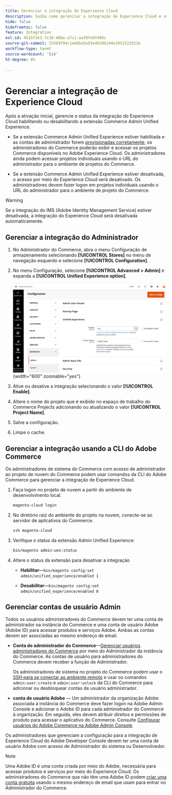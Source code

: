 ```yaml
---
title: Gerenciar a integração de Experience Cloud
description: Saiba como gerenciar a integração de Experience Cloud e solucionar problemas
hide: false
hidefromtoc: false
feature: Integration
exl-id: 451bf2e1-7c38-40be-a7c1-aaf0fe9f486c
source-git-commit: 15569794c1e66ba5a93e46206244e2951522923e
workflow-type: tm+mt
source-wordcount: '514'
ht-degree: 0%

---
```


# Gerenciar a integração de Experience Cloud

Após a ativação inicial, gerencie o status da integração do Experience Cloud habilitando ou desabilitando a extensão Commerce Admin Unified Experience.

- Se a extensão Commerce Admin Unified Experience estiver habilitada e as contas de administrador forem [provisionadas corretamente](#manage-admin-user-accounts), os administradores do Commerce poderão exibir e acessar os projetos Commerce disponíveis no Adobe Experience Cloud. Os administradores ainda podem acessar projetos individuais usando o URL do administrador para o ambiente de projetos do Commerce.

- Se a extensão Commerce Admin Unified Experience estiver desativada, o acesso por meio do Experience Cloud será desativado. Os administradores devem fazer logon em projetos individuais usando o URL do administrador para o ambiente de projeto do Commerce.

>[!WARNING]
>
>Se a integração do IMS (Adobe Identity Management Service) estiver desativada, a integração do Experience Cloud será desativada automaticamente.

## Gerenciar a integração do Administrador

1. No Administrador do Commerce, abra o menu Configuração de armazenamento selecionando **[!UICONTROL Stores]** no menu de navegação esquerdo e selecione **[!UICONTROL Configuration]**.

1. No menu Configuração, selecione **[!UICONTROL Advanced > Admin]** e expanda a **[!UICONTROL Unified Experience option]**.

   ![Configuração do Admin Store para integração com o Experience Cloud](./assets/admin-uex-manage-settings.png){width="600" zoomable="yes"}

1. Ative ou desative a integração selecionando o valor **[!UICONTROL Enable]**.

1. Altere o nome do projeto que é exibido no espaço de trabalho do Commerce Projects adicionando ou atualizando o valor **[!UICONTROL Project Name]**.

1. Salve a configuração.

1. Limpe o cache.

## Gerenciar a integração usando a CLI do Adobe Commerce

Os administradores de sistema do Commerce com acesso de administrador ao projeto de nuvem do Commerce podem usar comandos da CLI do Adobe Commerce para gerenciar a integração de Experience Cloud.

1. Faça logon no projeto de nuvem a partir do ambiente de desenvolvimento local.

   ```bash
   magento-cloud login
   ```

1. No diretório raiz do ambiente do projeto na nuvem, conecte-se ao servidor de aplicativos do Commerce.

   ```bash
   ssh magento-cloud
   ```

1. Verifique o status da extensão Admin Unified Experience:

   ```bash
   bin/magento admin:uex:status
   ```

1. Altere o status da extensão para desativar a integração

   - **Habilitar**—`bin/magento config:set admin/unified_experience/enabled 1`

   - **Desabilitar**—`bin/magento config:set admin/unified_experience/enabled 0`

## Gerenciar contas de usuário Admin

Todos os usuários administradores do Commerce devem ter uma conta de administrador na instância do Commerce e uma conta de usuário Adobe (Adobe ID) para acessar produtos e serviços Adobe. Ambas as contas devem ser associadas ao mesmo endereço de email.

- **Conta de administrador do Commerce**—[Gerenciar usuários administradores do Commerce](../systems/permissions-users-all.md) por meio do Administrador da instância do Commerce. As contas de usuário para administradores do Commerce devem receber a função de Administrador.

  Os administradores de sistema no projeto do Commerce podem usar o [SSH para se conectar ao ambiente remoto](https://experienceleague.adobe.com/docs/commerce-cloud-service/user-guide/develop/secure-connections.html?lang=pt-BR#connect-to-a-remote-environment) e usar os comandos `admin:user:create` e `admin:user:unlock` da CLI do Commerce para adicionar ou desbloquear contas de usuário administrador.

- **conta de usuário Adobe** — Um administrador da organização Adobe associada à instância do Commerce deve fazer logon na Adobe Admin Console e adicionar o Adobe ID para cada administrador do Commerce à organização. Em seguida, eles devem atribuir direitos e permissões de produto para acessar o aplicativo do Commerce. Consulte [Configurar usuários do Adobe Commerce na Adobe Admin Console](adobe-ims-config.md#step-4-configure-adobe-commerce-users-in-the-adobe-admin-console).

Os administradores que gerenciam a configuração para a integração de Experience Cloud do Adobe Developer Console devem ter uma conta de usuário Adobe com acesso de Administrador do sistema ou Desenvolvedor.

>[!NOTE]
>
>Uma Adobe ID é uma conta criada por meio do Adobe, necessária para acessar produtos e serviços por meio do Experience Cloud. Os administradores do Commerce que não têm uma Adobe ID podem [criar uma conta gratuita](https://helpx.adobe.com/br/manage-account/using/create-update-adobe-id.html) usando o mesmo endereço de email que usam para entrar no Administrador do Commerce.
